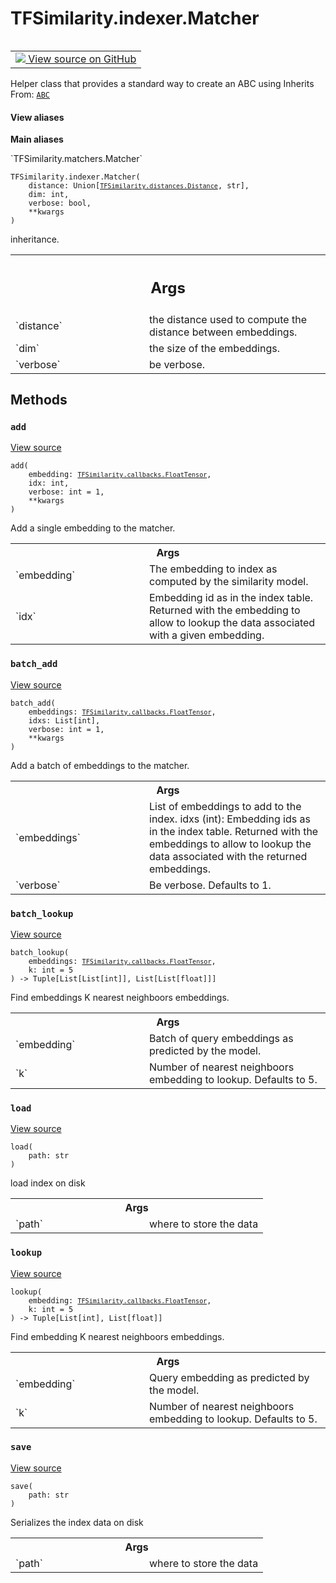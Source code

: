 # TFSimilarity.indexer.Matcher
<!-- Insert buttons and diff -->
<table class="tfo-notebook-buttons tfo-api nocontent" align="left">
<td>
  <a target="_blank" href="https://github.com/tensorflow/similarity/blob/main/tensorflow_similarity/matchers/matcher.py#L7-L98">
    <img src="https://www.tensorflow.org/images/GitHub-Mark-32px.png" />
    View source on GitHub
  </a>
</td>
</table>

Helper class that provides a standard way to create an ABC using
Inherits From: [`ABC`](../../TFSimilarity/distances/ABC.md)
<section class="expandable">
  <h4 class="showalways">View aliases</h4>
  <p>
<b>Main aliases</b>
<p>`TFSimilarity.matchers.Matcher`</p>
</p>
</section>
<pre class="devsite-click-to-copy prettyprint lang-py tfo-signature-link">
<code>TFSimilarity.indexer.Matcher(
    distance: Union[<a href="../../TFSimilarity/distances/Distance.md"><code>TFSimilarity.distances.Distance</code></a>, str],
    dim: int,
    verbose: bool,
    **kwargs
)
</code></pre>

<!-- Placeholder for "Used in" -->
inheritance.
<!-- Tabular view -->
 <table class="responsive fixed orange">
<colgroup><col width="214px"><col></colgroup>
<tr><th colspan="2"><h2 class="add-link">Args</h2></th></tr>
<tr>
<td>
`distance`
</td>
<td>
the distance used to compute the distance between
embeddings.
</td>
</tr><tr>
<td>
`dim`
</td>
<td>
the size of the embeddings.
</td>
</tr><tr>
<td>
`verbose`
</td>
<td>
be verbose.
</td>
</tr>
</table>

## Methods
<h3 id="add"><code>add</code></h3>
<a target="_blank" href="https://github.com/tensorflow/similarity/blob/main/tensorflow_similarity/matchers/matcher.py#L26-L42">View source</a>
<pre class="devsite-click-to-copy prettyprint lang-py tfo-signature-link">
<code>add(
    embedding: <a href="../../TFSimilarity/callbacks/FloatTensor.md"><code>TFSimilarity.callbacks.FloatTensor</code></a>,
    idx: int,
    verbose: int = 1,
    **kwargs
)
</code></pre>
Add a single embedding to the matcher.

<!-- Tabular view -->
 <table class="responsive fixed orange">
<colgroup><col width="214px"><col></colgroup>
<tr><th colspan="2">Args</th></tr>
<tr>
<td>
`embedding`
</td>
<td>
The embedding to index as computed by
the similarity model.
</td>
</tr><tr>
<td>
`idx`
</td>
<td>
Embedding id as in the index table.
Returned with the embedding to allow to lookup
the data associated with a given embedding.
</td>
</tr>
</table>

<h3 id="batch_add"><code>batch_add</code></h3>
<a target="_blank" href="https://github.com/tensorflow/similarity/blob/main/tensorflow_similarity/matchers/matcher.py#L44-L60">View source</a>
<pre class="devsite-click-to-copy prettyprint lang-py tfo-signature-link">
<code>batch_add(
    embeddings: <a href="../../TFSimilarity/callbacks/FloatTensor.md"><code>TFSimilarity.callbacks.FloatTensor</code></a>,
    idxs: List[int],
    verbose: int = 1,
    **kwargs
)
</code></pre>
Add a batch of embeddings to the matcher.

<!-- Tabular view -->
 <table class="responsive fixed orange">
<colgroup><col width="214px"><col></colgroup>
<tr><th colspan="2">Args</th></tr>
<tr>
<td>
`embeddings`
</td>
<td>
List of embeddings to add to the index.
idxs (int): Embedding ids as in the index table. Returned with
the embeddings to allow to lookup the data associated
with the returned embeddings.
</td>
</tr><tr>
<td>
`verbose`
</td>
<td>
Be verbose. Defaults to 1.
</td>
</tr>
</table>

<h3 id="batch_lookup"><code>batch_lookup</code></h3>
<a target="_blank" href="https://github.com/tensorflow/similarity/blob/main/tensorflow_similarity/matchers/matcher.py#L73-L82">View source</a>
<pre class="devsite-click-to-copy prettyprint lang-py tfo-signature-link">
<code>batch_lookup(
    embeddings: <a href="../../TFSimilarity/callbacks/FloatTensor.md"><code>TFSimilarity.callbacks.FloatTensor</code></a>,
    k: int = 5
) -> Tuple[List[List[int]], List[List[float]]]
</code></pre>
Find embeddings K nearest neighboors embeddings.

<!-- Tabular view -->
 <table class="responsive fixed orange">
<colgroup><col width="214px"><col></colgroup>
<tr><th colspan="2">Args</th></tr>
<tr>
<td>
`embedding`
</td>
<td>
Batch of query embeddings as predicted by the model.
</td>
</tr><tr>
<td>
`k`
</td>
<td>
Number of nearest neighboors embedding to lookup. Defaults to 5.
</td>
</tr>
</table>

<h3 id="load"><code>load</code></h3>
<a target="_blank" href="https://github.com/tensorflow/similarity/blob/main/tensorflow_similarity/matchers/matcher.py#L92-L98">View source</a>
<pre class="devsite-click-to-copy prettyprint lang-py tfo-signature-link">
<code>load(
    path: str
)
</code></pre>
load index on disk

<!-- Tabular view -->
 <table class="responsive fixed orange">
<colgroup><col width="214px"><col></colgroup>
<tr><th colspan="2">Args</th></tr>
<tr>
<td>
`path`
</td>
<td>
where to store the data
</td>
</tr>
</table>

<h3 id="lookup"><code>lookup</code></h3>
<a target="_blank" href="https://github.com/tensorflow/similarity/blob/main/tensorflow_similarity/matchers/matcher.py#L62-L71">View source</a>
<pre class="devsite-click-to-copy prettyprint lang-py tfo-signature-link">
<code>lookup(
    embedding: <a href="../../TFSimilarity/callbacks/FloatTensor.md"><code>TFSimilarity.callbacks.FloatTensor</code></a>,
    k: int = 5
) -> Tuple[List[int], List[float]]
</code></pre>
Find embedding K nearest neighboors embeddings.

<!-- Tabular view -->
 <table class="responsive fixed orange">
<colgroup><col width="214px"><col></colgroup>
<tr><th colspan="2">Args</th></tr>
<tr>
<td>
`embedding`
</td>
<td>
Query embedding as predicted by the model.
</td>
</tr><tr>
<td>
`k`
</td>
<td>
Number of nearest neighboors embedding to lookup. Defaults to 5.
</td>
</tr>
</table>

<h3 id="save"><code>save</code></h3>
<a target="_blank" href="https://github.com/tensorflow/similarity/blob/main/tensorflow_similarity/matchers/matcher.py#L84-L90">View source</a>
<pre class="devsite-click-to-copy prettyprint lang-py tfo-signature-link">
<code>save(
    path: str
)
</code></pre>
Serializes the index data on disk

<!-- Tabular view -->
 <table class="responsive fixed orange">
<colgroup><col width="214px"><col></colgroup>
<tr><th colspan="2">Args</th></tr>
<tr>
<td>
`path`
</td>
<td>
where to store the data
</td>
</tr>
</table>


